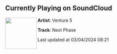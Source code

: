 ## Currently Playing on SoundCloud

[<img align="left" width="100" src="https://i1.sndcdn.com/artworks-M5s9Z56RAZRPc8mQ-3Syqng-t500x500.jpg">](https://soundcloud.com/venture5/next-phase)

**Artist**: Venture 5 

**Track**: Next Phase

Last updated at 03/04/2024 08:21
